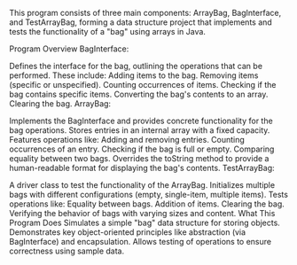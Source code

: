 This program consists of three main components: ArrayBag, BagInterface, and TestArrayBag, forming a data structure project that implements and tests the functionality of a "bag" using arrays in Java.

Program Overview
BagInterface:

Defines the interface for the bag, outlining the operations that can be performed. These include:
Adding items to the bag.
Removing items (specific or unspecified).
Counting occurrences of items.
Checking if the bag contains specific items.
Converting the bag's contents to an array.
Clearing the bag.
ArrayBag:

Implements the BagInterface and provides concrete functionality for the bag operations.
Stores entries in an internal array with a fixed capacity.
Features operations like:
Adding and removing entries.
Counting occurrences of an entry.
Checking if the bag is full or empty.
Comparing equality between two bags.
Overrides the toString method to provide a human-readable format for displaying the bag's contents.
TestArrayBag:

A driver class to test the functionality of the ArrayBag.
Initializes multiple bags with different configurations (empty, single-item, multiple items).
Tests operations like:
Equality between bags.
Addition of items.
Clearing the bag.
Verifying the behavior of bags with varying sizes and content.
What This Program Does
Simulates a simple "bag" data structure for storing objects.
Demonstrates key object-oriented principles like abstraction (via BagInterface) and encapsulation.
Allows testing of operations to ensure correctness using sample data.
